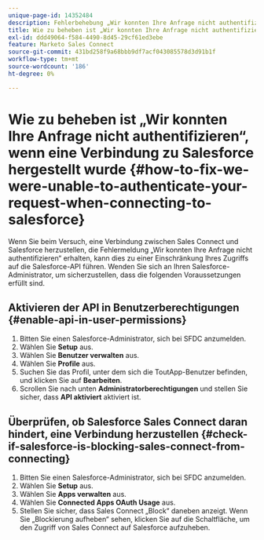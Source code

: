 ```yaml
---
unique-page-id: 14352484
description: Fehlerbehebung „Wir konnten Ihre Anfrage nicht authentifizieren“ beim Herstellen einer Verbindung zu Salesforce - Marketo-Dokumente - Produktdokumentation
title: Wie zu beheben ist „Wir konnten Ihre Anfrage nicht authentifizieren“, wenn eine Verbindung zu Salesforce hergestellt wurde
exl-id: ddd49064-f584-4490-8d45-29cf61ed3ebe
feature: Marketo Sales Connect
source-git-commit: 431bd258f9a68bbb9df7acf043085578d3d91b1f
workflow-type: tm+mt
source-wordcount: '186'
ht-degree: 0%

---
```


# Wie zu beheben ist „Wir konnten Ihre Anfrage nicht authentifizieren“, wenn eine Verbindung zu Salesforce hergestellt wurde {#how-to-fix-we-were-unable-to-authenticate-your-request-when-connecting-to-salesforce}

Wenn Sie beim Versuch, eine Verbindung zwischen Sales Connect und Salesforce herzustellen, die Fehlermeldung „Wir konnten Ihre Anfrage nicht authentifizieren“ erhalten, kann dies zu einer Einschränkung Ihres Zugriffs auf die Salesforce-API führen. Wenden Sie sich an Ihren Salesforce-Administrator, um sicherzustellen, dass die folgenden Voraussetzungen erfüllt sind.

## Aktivieren der API in Benutzerberechtigungen {#enable-api-in-user-permissions}

1. Bitten Sie einen Salesforce-Administrator, sich bei SFDC anzumelden.
1. Wählen Sie **Setup** aus.
1. Wählen Sie **Benutzer verwalten** aus.
1. Wählen Sie **Profile** aus.
1. Suchen Sie das Profil, unter dem sich die ToutApp-Benutzer befinden, und klicken Sie auf **Bearbeiten**.
1. Scrollen Sie nach unten **Administratorberechtigungen** und stellen Sie sicher, dass **API aktiviert** aktiviert ist.

## Überprüfen, ob Salesforce Sales Connect daran hindert, eine Verbindung herzustellen {#check-if-salesforce-is-blocking-sales-connect-from-connecting}

1. Bitten Sie einen Salesforce-Administrator, sich bei SFDC anzumelden.
1. Wählen Sie **Setup** aus.
1. Wählen Sie **Apps verwalten** aus.
1. Wählen Sie **Connected Apps OAuth Usage** aus.
1. Stellen Sie sicher, dass Sales Connect „Block“ daneben anzeigt. Wenn Sie „Blockierung aufheben“ sehen, klicken Sie auf die Schaltfläche, um den Zugriff von Sales Connect auf Salesforce aufzuheben.
